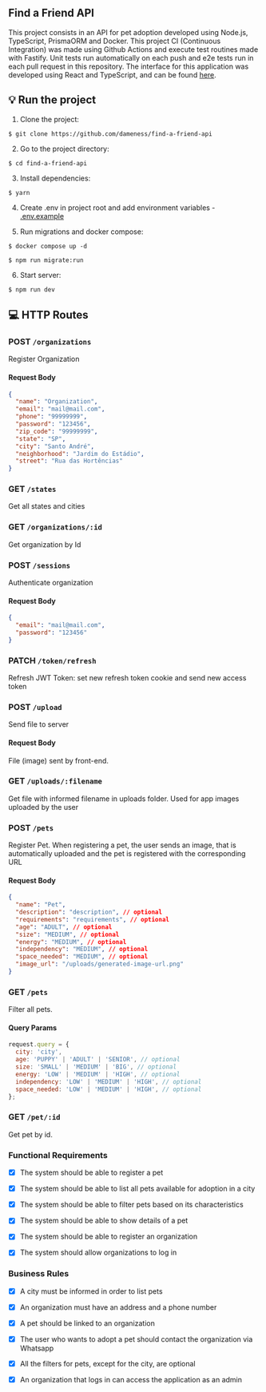 ## Find a Friend API

This project consists in an API for pet adoption developed using Node.js, TypeScript, PrismaORM and Docker.
This project CI (Continuous Integration) was made using Github Actions and execute test routines made with Fastify. Unit tests run automatically on each push and e2e tests run in each pull request in this repository.
The interface for this application was developed using React and TypeScript, and can be found [here](https://github.com/dameness/find-a-friend-frontend).

## 💡 Run the project

1. Clone the project:

```
$ git clone https://github.com/dameness/find-a-friend-api
```

2. Go to the project directory:

```
$ cd find-a-friend-api
```

3. Install dependencies:

```
$ yarn
```

4. Create .env in project root and add environment variables - [.env.example](https://github.com/dameness/find-a-friend-api/blob/master/.env.example)

4. Run migrations and docker compose:

```
$ docker compose up -d
```

```
$ npm run migrate:run
```

6. Start server:

```
$ npm run dev
```

## 💻 HTTP Routes

### POST `/organizations`

Register Organization

#### Request Body

```json
{
  "name": "Organization",
  "email": "mail@mail.com",
  "phone": "99999999",
  "password": "123456",
  "zip_code": "99999999",
  "state": "SP",
  "city": "Santo André",
  "neighborhood": "Jardim do Estádio",
  "street": "Rua das Hortências"
}
```

### GET `/states`

Get all states and cities

### GET `/organizations/:id`

Get organization by Id

### POST `/sessions`

Authenticate organization

#### Request Body

```json
{
  "email": "mail@mail.com",
  "password": "123456"
}
```

### PATCH `/token/refresh`

Refresh JWT Token: set new refresh token cookie and send new access token

### POST `/upload`

Send file to server

#### Request Body

File (image) sent by front-end.

### GET `/uploads/:filename`

Get file with informed filename in uploads folder. Used for app images uploaded by the user

### POST `/pets`

Register Pet. When registering a pet, the user sends an image, that is automatically uploaded and the pet is
registered with the corresponding URL

#### Request Body

```json
{
  "name": "Pet",
  "description": "description", // optional
  "requirements": "requirements", // optional
  "age": "ADULT", // optional
  "size": "MEDIUM", // optional
  "energy": "MEDIUM", // optional
  "independency": "MEDIUM", // optional
  "space_needed": "MEDIUM", // optional
  "image_url": "/uploads/generated-image-url.png"
}
```

### GET `/pets`

Filter all pets.

#### Query Params

```js
request.query = {
  city: 'city',
  age: 'PUPPY' | 'ADULT' | 'SENIOR', // optional
  size: 'SMALL' | 'MEDIUM' | 'BIG', // optional
  energy: 'LOW' | 'MEDIUM' | 'HIGH', // optional
  independency: 'LOW' | 'MEDIUM' | 'HIGH', // optional
  space_needed: 'LOW' | 'MEDIUM' | 'HIGH', // optional
};
```

### GET `/pet/:id`

Get pet by id.

### Functional Requirements

- [x] The system should be able to register a pet

- [x] The system should be able to list all pets available for adoption in a city

- [x] The system should be able to filter pets based on its characteristics

- [x] The system should be able to show details of a pet

- [x] The system should be able to register an organization

- [x] The system should allow organizations to log in

### Business Rules

- [x] A city must be informed in order to list pets

- [x] An organization must have an address and a phone number

- [x] A pet should be linked to an organization

- [x] The user who wants to adopt a pet should contact the organization via Whatsapp

- [x] All the filters for pets, except for the city, are optional

- [x] An organization that logs in can access the application as an admin
